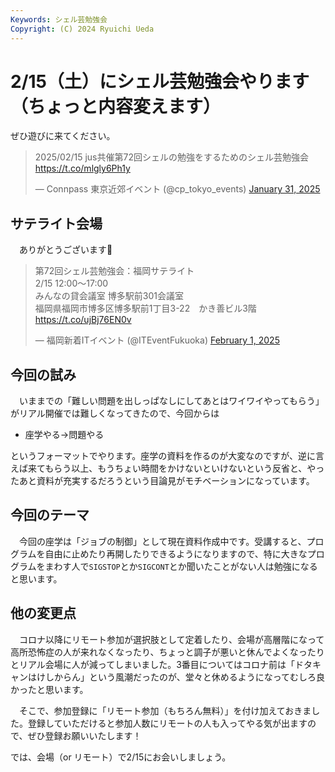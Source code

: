 ```yaml
---
Keywords: シェル芸勉強会
Copyright: (C) 2024 Ryuichi Ueda
---
```


# 2/15（土）にシェル芸勉強会やります（ちょっと内容変えます）

ぜひ遊びに来てください。

<blockquote class="twitter-tweet"><p lang="ja" dir="ltr">2025/02/15 jus共催第72回シェルの勉強をするためのシェル芸勉強会 <a href="https://t.co/mlgly6Ph1y">https://t.co/mlgly6Ph1y</a></p>&mdash; Connpass 東京近郊イベント (@cp_tokyo_events) <a href="https://twitter.com/cp_tokyo_events/status/1885266816110633079?ref_src=twsrc%5Etfw">January 31, 2025</a></blockquote> <script async src="https://platform.twitter.com/widgets.js" charset="utf-8"></script>

## サテライト会場

　ありがとうございます🙏

<blockquote class="twitter-tweet"><p lang="ja" dir="ltr">第72回シェル芸勉強会：福岡サテライト<br>2/15 12:00～17:00<br>みんなの貸会議室 博多駅前301会議室<br>福岡県福岡市博多区博多駅前1丁目3-22　かき善ビル3階<a href="https://t.co/ujBj76EN0v">https://t.co/ujBj76EN0v</a></p>&mdash; 福岡新着ITイベント (@ITEventFukuoka) <a href="https://twitter.com/ITEventFukuoka/status/1885692088832135633?ref_src=twsrc%5Etfw">February 1, 2025</a></blockquote> <script async src="https://platform.twitter.com/widgets.js" charset="utf-8"></script>

## 今回の試み

　いままでの「難しい問題を出しっぱなしにしてあとはワイワイやってもらう」がリアル開催では難しくなってきたので、今回からは

* 座学やる->問題やる

というフォーマットでやります。座学の資料を作るのが大変なのですが、逆に言えば来てもらう以上、もうちょい時間をかけないといけないという反省と、やったあと資料が充実するだろうという目論見がモチベーションになっています。

## 今回のテーマ

　今回の座学は「ジョブの制御」として現在資料作成中です。受講すると、プログラムを自由に止めたり再開したりできるようになりますので、特に大きなプログラムをまわす人で`SIGSTOP`とか`SIGCONT`とか聞いたことがない人は勉強になると思います。

## 他の変更点

　コロナ以降にリモート参加が選択肢として定着したり、会場が高層階になって高所恐怖症の人が来れなくなったり、ちょっと調子が悪いと休んでよくなったりとリアル会場に人が減ってしまいました。3番目についてはコロナ前は「ドタキャンはけしからん」という風潮だったのが、堂々と休めるようになってむしろ良かったと思います。

　そこで、参加登録に「リモート参加（もちろん無料）」を付け加えておきました。登録していただけると参加人数にリモートの人も入ってやる気が出ますので、ぜひ登録お願いいたします！


では、会場（or リモート）で2/15にお会いしましょう。
